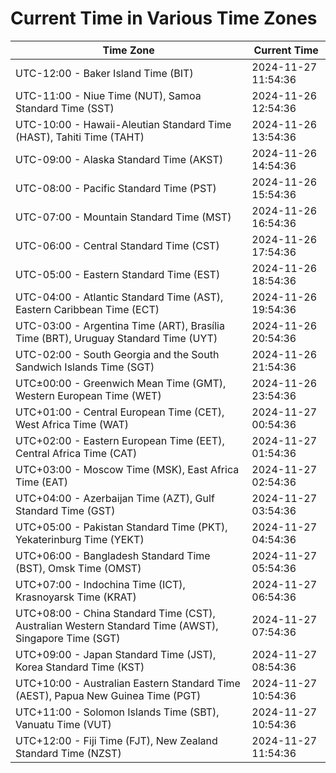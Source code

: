 # Current Time in Various Time Zones

| Time Zone | Current Time |
|-----------|--------------|
| UTC-12:00 - Baker Island Time (BIT) | 2024-11-27 11:54:36 |
| UTC-11:00 - Niue Time (NUT), Samoa Standard Time (SST) | 2024-11-26 12:54:36 |
| UTC-10:00 - Hawaii-Aleutian Standard Time (HAST), Tahiti Time (TAHT) | 2024-11-26 13:54:36 |
| UTC-09:00 - Alaska Standard Time (AKST) | 2024-11-26 14:54:36 |
| UTC-08:00 - Pacific Standard Time (PST) | 2024-11-26 15:54:36 |
| UTC-07:00 - Mountain Standard Time (MST) | 2024-11-26 16:54:36 |
| UTC-06:00 - Central Standard Time (CST) | 2024-11-26 17:54:36 |
| UTC-05:00 - Eastern Standard Time (EST) | 2024-11-26 18:54:36 |
| UTC-04:00 - Atlantic Standard Time (AST), Eastern Caribbean Time (ECT) | 2024-11-26 19:54:36 |
| UTC-03:00 - Argentina Time (ART), Brasília Time (BRT), Uruguay Standard Time (UYT) | 2024-11-26 20:54:36 |
| UTC-02:00 - South Georgia and the South Sandwich Islands Time (SGT) | 2024-11-26 21:54:36 |
| UTC±00:00 - Greenwich Mean Time (GMT), Western European Time (WET) | 2024-11-26 23:54:36 |
| UTC+01:00 - Central European Time (CET), West Africa Time (WAT) | 2024-11-27 00:54:36 |
| UTC+02:00 - Eastern European Time (EET), Central Africa Time (CAT) | 2024-11-27 01:54:36 |
| UTC+03:00 - Moscow Time (MSK), East Africa Time (EAT) | 2024-11-27 02:54:36 |
| UTC+04:00 - Azerbaijan Time (AZT), Gulf Standard Time (GST) | 2024-11-27 03:54:36 |
| UTC+05:00 - Pakistan Standard Time (PKT), Yekaterinburg Time (YEKT) | 2024-11-27 04:54:36 |
| UTC+06:00 - Bangladesh Standard Time (BST), Omsk Time (OMST) | 2024-11-27 05:54:36 |
| UTC+07:00 - Indochina Time (ICT), Krasnoyarsk Time (KRAT) | 2024-11-27 06:54:36 |
| UTC+08:00 - China Standard Time (CST), Australian Western Standard Time (AWST), Singapore Time (SGT) | 2024-11-27 07:54:36 |
| UTC+09:00 - Japan Standard Time (JST), Korea Standard Time (KST) | 2024-11-27 08:54:36 |
| UTC+10:00 - Australian Eastern Standard Time (AEST), Papua New Guinea Time (PGT) | 2024-11-27 10:54:36 |
| UTC+11:00 - Solomon Islands Time (SBT), Vanuatu Time (VUT) | 2024-11-27 10:54:36 |
| UTC+12:00 - Fiji Time (FJT), New Zealand Standard Time (NZST) | 2024-11-27 11:54:36 |
